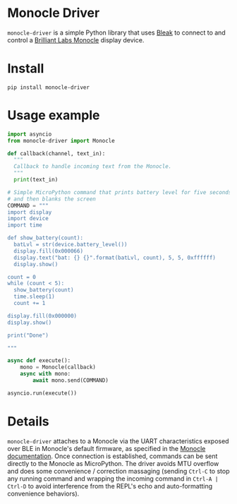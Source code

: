 # Monocle Driver

`monocle-driver` is a simple Python library that uses
[Bleak](https://github.com/hbldh/bleak) to connect to and control a [Brilliant Labs Monocle](https://www.brilliantmonocle.com/) display device.

# Install

`pip install monocle-driver`


# Usage example

``` Python
import asyncio
from monocle-driver import Monocle

def callback(channel, text_in):
  """
  Callback to handle incoming text from the Monocle.
  """
  print(text_in)

# Simple MicroPython command that prints battery level for five seconds
# and then blanks the screen
COMMAND = """
import display
import device
import time

def show_battery(count):
  batLvl = str(device.battery_level())
  display.fill(0x000066)
  display.text("bat: {} {}".format(batLvl, count), 5, 5, 0xffffff)
  display.show()

count = 0
while (count < 5):
  show_battery(count)
  time.sleep(1)
  count += 1

display.fill(0x000000)
display.show()

print("Done")

"""

async def execute():
    mono = Monocle(callback)
    async with mono:
        await mono.send(COMMAND)

asyncio.run(execute())

```

# Details

`monocle-driver` attaches to a Monocle via the UART characteristics exposed over
BLE in Monocle's default firmware, as specified in the
[Monocle documentation](https://docs.brilliantmonocle.com/micropython/micropython/#under-the-hood). Once
connection is established, commands can be sent directly to the Monocle as
MicroPython. The driver avoids MTU overflow and does some convenience /
correction massaging (sending `Ctrl-C` to stop any running command and wrapping
the incoming command in `Ctrl-A | Ctrl-D` to avoid interference from the REPL's
echo and auto-formatting convenience behaviors).

